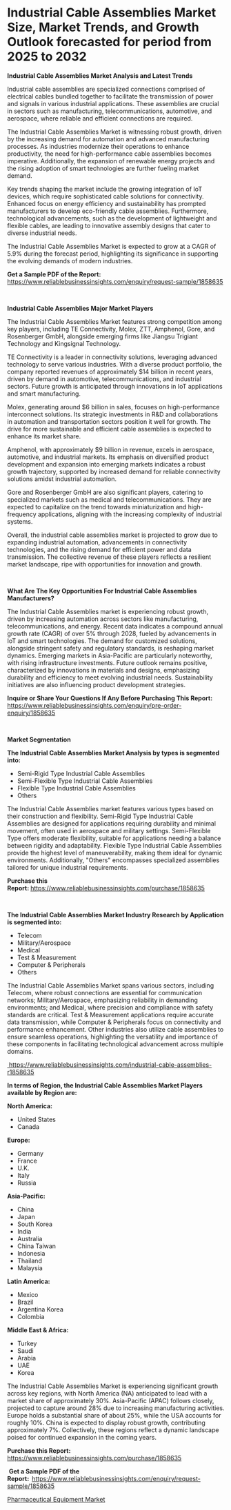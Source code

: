 <p><h1>Industrial Cable Assemblies Market Size, Market Trends, and Growth Outlook forecasted for period from 2025 to 2032</h1></p><p><strong>Industrial Cable Assemblies Market Analysis and Latest Trends</strong></p>
<p><p>Industrial cable assemblies are specialized connections comprised of electrical cables bundled together to facilitate the transmission of power and signals in various industrial applications. These assemblies are crucial in sectors such as manufacturing, telecommunications, automotive, and aerospace, where reliable and efficient connections are required.</p><p>The Industrial Cable Assemblies Market is witnessing robust growth, driven by the increasing demand for automation and advanced manufacturing processes. As industries modernize their operations to enhance productivity, the need for high-performance cable assemblies becomes imperative. Additionally, the expansion of renewable energy projects and the rising adoption of smart technologies are further fueling market demand.</p><p>Key trends shaping the market include the growing integration of IoT devices, which require sophisticated cable solutions for connectivity. Enhanced focus on energy efficiency and sustainability has prompted manufacturers to develop eco-friendly cable assemblies. Furthermore, technological advancements, such as the development of lightweight and flexible cables, are leading to innovative assembly designs that cater to diverse industrial needs.</p><p>The Industrial Cable Assemblies Market is expected to grow at a CAGR of 5.9% during the forecast period, highlighting its significance in supporting the evolving demands of modern industries.</p></p>
<p><strong>Get a Sample PDF of the Report:&nbsp;</strong> <a href="https://www.reliablebusinessinsights.com/enquiry/request-sample/1858635?utm_campaign=3455&utm_medium=2&utm_source=Github&utm_content=ia&utm_term=10042025&utm_id=industrial-cable-assemblies">https://www.reliablebusinessinsights.com/enquiry/request-sample/1858635</a></p>
<p>&nbsp;</p>
<p><strong>Industrial Cable Assemblies Major Market Players</strong></p>
<p><p>The Industrial Cable Assemblies Market features strong competition among key players, including TE Connectivity, Molex, ZTT, Amphenol, Gore, and Rosenberger GmbH, alongside emerging firms like Jiangsu Trigiant Technology and Kingsignal Technology.</p><p>TE Connectivity is a leader in connectivity solutions, leveraging advanced technology to serve various industries. With a diverse product portfolio, the company reported revenues of approximately $14 billion in recent years, driven by demand in automotive, telecommunications, and industrial sectors. Future growth is anticipated through innovations in IoT applications and smart manufacturing.</p><p>Molex, generating around $6 billion in sales, focuses on high-performance interconnect solutions. Its strategic investments in R&D and collaborations in automation and transportation sectors position it well for growth. The drive for more sustainable and efficient cable assemblies is expected to enhance its market share.</p><p>Amphenol, with approximately $9 billion in revenue, excels in aerospace, automotive, and industrial markets. Its emphasis on diversified product development and expansion into emerging markets indicates a robust growth trajectory, supported by increased demand for reliable connectivity solutions amidst industrial automation.</p><p>Gore and Rosenberger GmbH are also significant players, catering to specialized markets such as medical and telecommunications. They are expected to capitalize on the trend towards miniaturization and high-frequency applications, aligning with the increasing complexity of industrial systems.</p><p>Overall, the industrial cable assemblies market is projected to grow due to expanding industrial automation, advancements in connectivity technologies, and the rising demand for efficient power and data transmission. The collective revenue of these players reflects a resilient market landscape, ripe with opportunities for innovation and growth.</p></p>
<p>&nbsp;</p>
<p><strong>What Are The Key Opportunities For Industrial Cable Assemblies Manufacturers?</strong></p>
<p><p>The Industrial Cable Assemblies market is experiencing robust growth, driven by increasing automation across sectors like manufacturing, telecommunications, and energy. Recent data indicates a compound annual growth rate (CAGR) of over 5% through 2028, fueled by advancements in IoT and smart technologies. The demand for customized solutions, alongside stringent safety and regulatory standards, is reshaping market dynamics. Emerging markets in Asia-Pacific are particularly noteworthy, with rising infrastructure investments. Future outlook remains positive, characterized by innovations in materials and designs, emphasizing durability and efficiency to meet evolving industrial needs. Sustainability initiatives are also influencing product development strategies.</p></p>
<p><strong>Inquire or Share Your Questions If Any Before Purchasing This Report:</strong> <a href="https://www.reliablebusinessinsights.com/enquiry/pre-order-enquiry/1858635?utm_campaign=3455&utm_medium=2&utm_source=Github&utm_content=ia&utm_term=10042025&utm_id=industrial-cable-assemblies">https://www.reliablebusinessinsights.com/enquiry/pre-order-enquiry/1858635</a></p>
<p>&nbsp;</p>
<p><strong>Market Segmentation</strong></p>
<p><strong>The Industrial Cable Assemblies Market Analysis by types is segmented into:</strong></p>
<p><ul><li>Semi-Rigid Type Industrial Cable Assemblies</li><li>Semi-Flexible Type Industrial Cable Assemblies</li><li>Flexible Type Industrial Cable Assemblies</li><li>Others</li></ul></p>
<p><p>The Industrial Cable Assemblies market features various types based on their construction and flexibility. Semi-Rigid Type Industrial Cable Assemblies are designed for applications requiring durability and minimal movement, often used in aerospace and military settings. Semi-Flexible Type offers moderate flexibility, suitable for applications needing a balance between rigidity and adaptability. Flexible Type Industrial Cable Assemblies provide the highest level of maneuverability, making them ideal for dynamic environments. Additionally, "Others" encompasses specialized assemblies tailored for unique industrial requirements.</p></p>
<p><strong>Purchase this Report:&nbsp;</strong><a href="https://www.reliablebusinessinsights.com/purchase/1858635?utm_campaign=3455&utm_medium=2&utm_source=Github&utm_content=ia&utm_term=10042025&utm_id=industrial-cable-assemblies">https://www.reliablebusinessinsights.com/purchase/1858635</a></p>
<p>&nbsp;</p>
<p><strong>The Industrial Cable Assemblies Market Industry Research by Application is segmented into:</strong></p>
<p><ul><li>Telecom</li><li>Military/Aerospace</li><li>Medical</li><li>Test & Measurement</li><li>Computer & Peripherals</li><li>Others</li></ul></p>
<p><p>The Industrial Cable Assemblies Market spans various sectors, including Telecom, where robust connections are essential for communication networks; Military/Aerospace, emphasizing reliability in demanding environments; and Medical, where precision and compliance with safety standards are critical. Test & Measurement applications require accurate data transmission, while Computer & Peripherals focus on connectivity and performance enhancement. Other industries also utilize cable assemblies to ensure seamless operations, highlighting the versatility and importance of these components in facilitating technological advancement across multiple domains.</p></p>
<p><a href="https://www.reliablebusinessinsights.com/industrial-cable-assemblies-r1858635?utm_campaign=3455&utm_medium=2&utm_source=Github&utm_content=ia&utm_term=10042025&utm_id=industrial-cable-assemblies">&nbsp;https://www.reliablebusinessinsights.com/industrial-cable-assemblies-r1858635</a></p>
<p><strong>In terms of Region, the Industrial Cable Assemblies Market Players available by Region are:</strong></p>
<p>
    <p> <strong> North America: </strong>
        <ul>
            <li>United States</li>
            <li>Canada</li>
        </ul>
        </p> 
    <p> <strong> Europe: </strong>
        <ul>
            <li>Germany</li>
            <li>France</li>
            <li>U.K.</li>
            <li>Italy</li>
            <li>Russia</li>
        </ul>
        </p> 
    <p> <strong> Asia-Pacific: </strong>
        <ul>
            <li>China</li>
            <li>Japan</li>
            <li>South Korea</li>
            <li>India</li>
            <li>Australia</li>
            <li>China Taiwan</li>
            <li>Indonesia</li>
            <li>Thailand</li>
            <li>Malaysia</li>
        </ul>
        </p> 
    <p> <strong> Latin America: </strong>
        <ul>
            <li>Mexico</li>
            <li>Brazil</li>
            <li>Argentina Korea</li>
            <li>Colombia</li>
        </ul>
        </p> 
    <p> <strong> Middle East & Africa: </strong>
        <ul>
            <li>Turkey</li>
            <li>Saudi</li>
            <li>Arabia</li>
            <li>UAE</li>
            <li>Korea</li>
        </ul>
    </p>
    </p>
<p><p>The Industrial Cable Assemblies Market is experiencing significant growth across key regions, with North America (NA) anticipated to lead with a market share of approximately 30%. Asia-Pacific (APAC) follows closely, projected to capture around 28% due to increasing manufacturing activities. Europe holds a substantial share of about 25%, while the USA accounts for roughly 10%. China is expected to display robust growth, contributing approximately 7%. Collectively, these regions reflect a dynamic landscape poised for continued expansion in the coming years.</p></p>
<p><strong>Purchase this Report: </strong><a href="https://www.reliablebusinessinsights.com/purchase/1858635?utm_campaign=3455&utm_medium=2&utm_source=Github&utm_content=ia&utm_term=10042025&utm_id=industrial-cable-assemblies">https://www.reliablebusinessinsights.com/purchase/1858635</a></p>
<p>&nbsp;<strong>Get a Sample PDF of the Report:&nbsp;&nbsp;</strong><a href="https://www.reliablebusinessinsights.com/enquiry/request-sample/1858635?utm_campaign=3455&utm_medium=2&utm_source=Github&utm_content=ia&utm_term=10042025&utm_id=industrial-cable-assemblies">https://www.reliablebusinessinsights.com/enquiry/request-sample/1858635</a></p>
<p><strong></strong></p>
<p><p><a href="https://github.com/barnickclara79/Market-Research-Report-List-1/blob/main/pharmaceutical-equipment-market.md?utm_campaign=3455&utm_medium=2&utm_source=Github&utm_content=ia&utm_term=10042025&utm_id=industrial-cable-assemblies">Pharmaceutical Equipment Market</a></p></p>